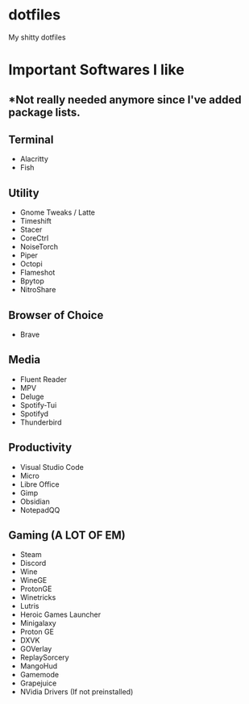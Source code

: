 # dotfiles
My shitty dotfiles

# Important Softwares I like 
## *Not really needed anymore since I've added package lists.

## Terminal
* Alacritty
* Fish

## Utility
* Gnome Tweaks / Latte
* Timeshift
* Stacer
* CoreCtrl
* NoiseTorch
* Piper
* Octopi
* Flameshot
* Bpytop
* NitroShare

## Browser of Choice
* Brave

## Media
* Fluent Reader
* MPV
* Deluge
* Spotify-Tui
* Spotifyd
* Thunderbird

## Productivity
* Visual Studio Code
* Micro
* Libre Office
* Gimp
* Obsidian
* NotepadQQ

## Gaming (A LOT OF EM)
* Steam
* Discord
* Wine
* WineGE
* ProtonGE
* Winetricks
* Lutris
* Heroic Games Launcher
* Minigalaxy
* Proton GE
* DXVK
* GOVerlay
* ReplaySorcery
* MangoHud
* Gamemode
* Grapejuice
* NVidia Drivers (If not preinstalled)
